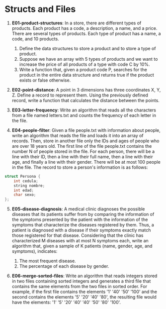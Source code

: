 # Structs and Files

1) **E01-product-structures**: In a store, there are different types of products. Each product has a code, a description, a name, and a price. There are several types of products. Each type of product has a name, a code, and 10 products.

    1. Define the data structures to store a product and to store a type of product.
    2. Suppose we have an array with 5 types of products and we want to increase the price of all products of a type with code C by 10%.
    3. Write a function that, given a product code P, searches for the product in the entire data structure and returns true if the product exists or false otherwise.

2) **E02-point-distance**: A point in 3 dimensions has three coordinates X, Y, Z. Define a record to represent them. Using the previously defined record, write a function that calculates the distance between the points.

3) **E03-letter-frequency**: Write an algorithm that reads all the characters from a file named letters.txt and counts the frequency of each letter in the file.

4) **E04-people-filter**: Given a file people.txt with information about people, write an algorithm that reads the file and loads it into an array of records. Then, store in another file only the IDs and ages of people who are over 18 years old. The first line of the file people.txt contains the number N of people stored in the file. For each person, there will be a line with their ID, then a line with their full name, then a line with their age, and finally a line with their gender. There will be at most 100 people in the file. The record to store a person's information is as follows:

```c++
struct Persona {
	int cedula;
	string nombre;
	int edad;
	char sexo;
};
```

5) **E05-disease-diagnosis**: A medical clinic diagnoses the possible diseases that its patients suffer from by comparing the information of the symptoms presented by the patient with the information of the symptoms that characterize the diseases registered by them. Thus, a patient is diagnosed with a disease if their symptoms exactly match those registered for that disease. Considering that the clinic has characterized M diseases with at most N symptoms each, write an algorithm that, given a sample of K patients (name, gender, age, and symptoms), indicates:

    1. The most frequent disease.
    2. The percentage of each disease by gender.

6) **E06-merge-sorted-files**: Write an algorithm that reads integers stored in two files containing sorted integers and generates a third file that contains the same elements from the two files in sorted order. For example, if the first file contains the elements '1' '40' '50' '100' and the second contains the elements '5' '20' '40' '80', the resulting file would have the elements: '1' '5' '20' '40' '40' '50' '80' '100'.